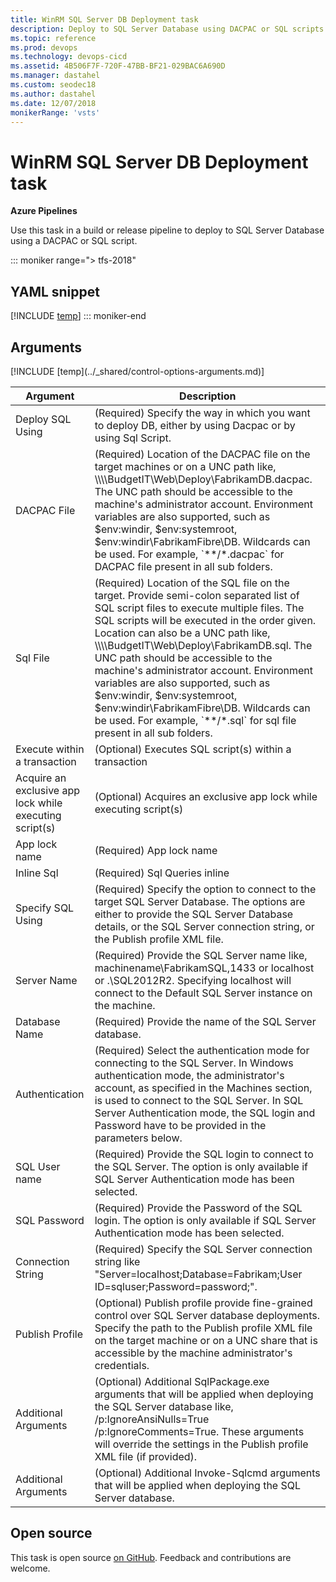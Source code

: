 ```yaml
---
title: WinRM SQL Server DB Deployment task
description: Deploy to SQL Server Database using DACPAC or SQL scripts
ms.topic: reference
ms.prod: devops
ms.technology: devops-cicd
ms.assetid: 4B506F7F-720F-47BB-BF21-029BAC6A690D
ms.manager: dastahel
ms.custom: seodec18
ms.author: dastahel
ms.date: 12/07/2018
monikerRange: 'vsts'
---
```


# WinRM SQL Server DB Deployment task

**Azure Pipelines**

Use this task in a build or release pipeline to deploy to SQL Server Database using a DACPAC or SQL script.

::: moniker range="> tfs-2018"
## YAML snippet
[!INCLUDE [temp](../_shared/yaml/SqlDacpacDeploymentOnMachineGroupV0.md)]
::: moniker-end

## Arguments

<table><thead><tr><th>Argument</th><th>Description</th></tr></thead>
<tr><td>Deploy SQL Using</td><td>(Required) Specify the way in which you want to deploy DB, either by using Dacpac or by using Sql Script.</td></tr>
<tr><td>DACPAC File</td><td>(Required) Location of the DACPAC file on the target machines or on a UNC path like, \\\\BudgetIT\Web\Deploy\FabrikamDB.dacpac. The UNC path should be accessible to the machine's administrator account. Environment variables are also supported, such as $env:windir, $env:systemroot, $env:windir\FabrikamFibre\DB. Wildcards can be used. For example, `**/*.dacpac` for DACPAC file present in all sub folders.</td></tr>
<tr><td>Sql File</td><td>(Required) Location of the SQL file on the target. Provide semi-colon separated list of SQL script files to execute multiple files. The SQL scripts will be executed in the order given. Location can also be a UNC path like, \\\\BudgetIT\Web\Deploy\FabrikamDB.sql. The UNC path should be accessible to the machine's administrator account. Environment variables are also supported, such as $env:windir, $env:systemroot, $env:windir\FabrikamFibre\DB. Wildcards can be used. For example, `**/*.sql` for sql file present in all sub folders.</td></tr>
<tr><td>Execute within a transaction</td><td>(Optional) Executes SQL script(s) within a transaction</td></tr>
<tr><td>Acquire an exclusive app lock while executing script(s)</td><td>(Optional) Acquires an exclusive app lock while executing script(s)</td></tr>
<tr><td>App lock name</td><td>(Required) App lock name</td></tr>
<tr><td>Inline Sql</td><td>(Required) Sql Queries inline</td></tr>
<tr><td>Specify SQL Using</td><td>(Required) Specify the option to connect to the target SQL Server Database. The options are either to provide the SQL Server Database details, or the SQL Server connection string, or the Publish profile XML file.</td></tr>
<tr><td>Server Name</td><td>(Required) Provide the SQL Server name like, machinename\FabrikamSQL,1433 or localhost or .\SQL2012R2. Specifying localhost will connect to the Default SQL Server instance on the machine.</td></tr>
<tr><td>Database Name</td><td>(Required) Provide the name of the SQL Server database.</td></tr>
<tr><td>Authentication</td><td>(Required) Select the authentication mode for connecting to the SQL Server. In Windows authentication mode, the administrator's account, as specified in the Machines section, is used to connect to the SQL Server. In SQL Server Authentication mode, the SQL login and Password have to be provided in the parameters below.</td></tr>
<tr><td>SQL User name</td><td>(Required) Provide the SQL login to connect to the SQL Server. The option is only available if SQL Server Authentication mode has been selected.</td></tr>
<tr><td>SQL Password</td><td>(Required) Provide the Password of the SQL login. The option is only available if SQL Server Authentication mode has been selected.</td></tr>
<tr><td>Connection String</td><td>(Required) Specify the SQL Server connection string like "Server=localhost;Database=Fabrikam;User ID=sqluser;Password=password;".</td></tr>
<tr><td>Publish Profile</td><td>(Optional) Publish profile provide fine-grained control over SQL Server database deployments. Specify the path to the Publish profile XML file on the target machine or on a UNC share that is accessible by the machine administrator's credentials.</td></tr>
<tr><td>Additional Arguments</td><td>(Optional) Additional SqlPackage.exe arguments that will be applied when deploying the SQL Server database like, /p:IgnoreAnsiNulls=True /p:IgnoreComments=True. These arguments will override the settings in the Publish profile XML file (if provided).</td></tr>
<tr><td>Additional Arguments</td><td>(Optional) Additional Invoke-Sqlcmd arguments that will be applied when deploying the SQL Server database.</td></tr>
[!INCLUDE [temp](../_shared/control-options-arguments.md)]
</table>

## Open source

This task is open source [on GitHub](https://github.com/Microsoft/azure-pipelines-tasks). Feedback and contributions are welcome.
